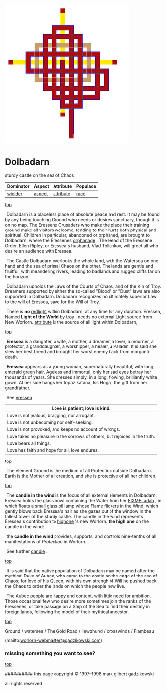 ![pattern](assets/pattern.gif)

# Dolbadarn



sturdy castle on the sea of Chaos

|  **Dominator**       |  **Aspect**        |  **Attribute**           |  **Populace**  | 
| -------------------- | ------------------ | ------------------------ | -------------- | 
|  [wielder](wielder)  |  [aspect](aspect)  |  [attribute](attribute)  |  [race](race)  | 

 

 [top](#top) 

  ![xparent](assets/xparent.gif) Dolbadarn is a placeless place of absolute peace and rest. It may be found by any being touching Ground who needs or desires sanctuary, though it is on no map. The Eressene Crusaders who make the place their training ground make all visitors welcome, tending to their hurts both physical and spiritual. Children in particular, abandoned or orphaned, are brought to Dolbadarn, where the Eressenes  [orphanage](orphanage.md) . The Head of the Eressene Order, Ellen Ripley, or Eressea's husband, Vlad Tollenkov, will greet all who desire an audience with Eressea.

  ![xparent](assets/xparent.gif) The Castle Dolbadarn overlooks the whole land, with the Watersea on one hand and the sea of primal Chaos on the other. The lands are gentle and fruitful, with meandering rivers, leading to badlands and rugged cliffs far on the horizon.

  ![xparent](assets/xparent.gif) Dolbadarn upholds the Laws of the Courts of Chaos, and of the Kin of Troy. Dreamers supported by either the so-called "Blood" or "Dust" laws are also supported in Dolbadarn. Dolbadarn recognizes no ultimately superior Law to the will of Eressea, save for the Will of Troy.

  ![xparent](assets/xparent.gif) There is **no**  [redlight](redlight.md)  within Dolbadarn, at any time for any duration. Eressea, Named **Light of the World** by  [troy](troy.md) , needs no external Light source from New Worlorn.  [attribute](#attribute)  is the source of all light within Dolbadarn,

 

 [top](#top) 

  ![xparent](assets/xparent.gif)  **Eressea** is a daughter, a wife, a mother, a dreamer, a lover, a mourner, a protector, a granddaughter, a worshipper, a healer, a Paladin. It is said she slew her best friend and brought her worst enemy back from morganti death.

  ![xparent](assets/xparent.gif) **Eressea** appears as a young woman, supernaturally beautiful, with long, emerald green hair. Ageless and immortal, only her sad eyes betray her thousands of years. She dresses simply, in a long, flowing, brilliantly white gown. At her side hangs her topaz katana, Iss Hogai, the gift from her grandfather.

  ![xparent](assets/xparent.gif) See  [eressea](eressea.md) .

 
 

|  Love is patient; love is kind.                                               | 
| ----------------------------------------------------------------------------- | 
|  Love is not jealous, bragging, nor arrogant.                                 | 
|  Love is not unbecoming nor self-seeking.                                     | 
|  Love is not provoked, and keeps no account of wrongs.                        | 
|  Love takes no pleasure in the sorrows of others, but rejoices in the truth.  | 
|  Love bears all things.                                                       | 
|  Love has faith and hope for all; love endures.                               | 

 



 [top](#top) 

  ![xparent](assets/xparent.gif) The element Ground is the medium of all Protection outside Dolbadarn. Earth is the Mother of all creation, and she is protective of all her children.

 

 [top](#top) 

  ![xparent](assets/xparent.gif) The **candle in the wind** is the focus of all external elements in Dolbadarn. Eressea holds the glass bowl containing the Water from her  [FIXME: adab](adab.md) , in which floats a small glass oil lamp whose Flame flickers in the Wind, which gently blows back Eressea's hair as she gazes out of the window in the tallest tower of the sturdy castle. The candle in the wind represents Eressea's contribution to  [highone](highone.md) 's new Worlorn. 
 **the high one** on the candle in the wind:

  ![xparent](assets/xparent.gif) the **candle in the wind** provides, supports, and controls nine-tenths of all manifestations of *Protection* in Worlorn.

  ![xparent](assets/xparent.gif) See further  [candle](candle.md) .



 [top](#top) 

  ![xparent](assets/xparent.gif) It is said that the native population of Dolbadarn may be named after the mythical Duke of Aubec, who came to the castle on the edge of the sea of Chaos; for love of his Queen, with his own strengh of Will he pushed back the Chaos to order the lands on which the people now live.

  ![xparent](assets/xparent.gif) The Aubec people are happy and content, with little need for ambition. Those occasional few who desire more sometimes join the ranks of the Eressenes, or take passage on a Ship of the Sea to find their destiny in foreign lands, following the model of their mythical ancestor.

 

 [top](#top) 

Ground /  [watersea](watersea.md)  / The Gold Road /  [llewghund](llewghund.md)  /  [crosswinds](crosswinds.md)  / Flambeau 

 (mailto:worlorn-webmaster@gadzikowski.com) 


### missing something you want to see?



 [top](#top) 


########## this page copyright © 1997–1998 mark gilbert gadzikowski

all rights reserved